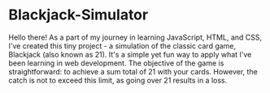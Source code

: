 # Blackjack-Simulator
Hello there! As a part of my journey in learning JavaScript, HTML, and CSS, I've created this tiny project - a simulation of the classic card game, Blackjack (also known as 21). It's a simple yet fun way to apply what I've been learning in web development.  The objective of the game is straightforward: to achieve a sum total of 21 with your cards. However, the catch is not to exceed this limit, as going over 21 results in a loss.
